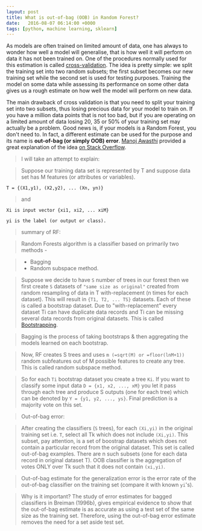 ```yaml
---
layout: post
title: What is out-of-bag (OOB) in Random Forest?
date:   2016-08-07 06:14:00 +0000
tags: [python, machine learning, sklearn]
---
```

As models are often trained on limited amount of data, one has always to wonder how well a model will generalise, that is how well it will perform on data it has not been trained on. One of the procedures normally used for this estimation is called [cross-validation](https://en.wikipedia.org/wiki/Cross-validation_(statistics)). The idea is pretty simple: we split the training set into two random subsets; the first subset becomes our new training set while the second set is used for testing purposes. Training the model on some data while assessing its performance on some other data gives us a rough estimate on how well the model will perform on new data.

The main drawback of cross validation is that you need to split your training set into two subsets, thus losing precious data for your model to train on. If you have a million data points that is not too bad, but if you are operating on a limited amount of data losing 20, 35 or 50% of your training set may actually be a problem. Good news is, if your models is a Random Forest, you don't need to. In fact, a different estimate can be used for the purpose and its name is **out-of-bag (or simply OOB) error**. [Manoj Awasthi](http://stackoverflow.com/users/83602/manoj-awasthi) provided a great explanation of the idea [on Stack Overflow](http://stackoverflow.com/questions/18541923/what-is-out-of-bag-error-in-random-forests).

> I will take an attempt to explain:

> Suppose our training data set is represented by T and suppose data set has M features (or attributes or variables).

    T = {(X1,y1), (X2,y2), ... (Xn, yn)}

> and

    Xi is input vector {xi1, xi2, ... xiM}

    yi is the label (or output or class). 
> summary of RF:

> Random Forests algorithm is a classifier based on primarily two methods -

> - Bagging
> - Random subspace method.

> Suppose we decide to have `S` number of trees in our forest then we first create `S` datasets of `"same size as original"` created from random resampling of data in T with-replacement (n times for each dataset). This will result in `{T1, T2, ... TS}` datasets. Each of these is called a bootstrap dataset. Due to "with-replacement" every dataset Ti can have duplicate data records and Ti can be missing several data records from original datasets. This is called [Bootstrapping](en.wikipedia.org/wiki/Bootstrapping_(statistics)).

> Bagging is the process of taking bootstraps & then aggregating the models learned on each bootstrap.

> Now, RF creates S trees and uses `m (=sqrt(M) or =floor(lnM+1))` random subfeatures out of M possible features to create any tree. This is called random subspace method.

> So for each `Ti` bootstrap dataset you create a tree `Ki`. If you want to classify some input data `D = {x1, x2, ..., xM}` you let it pass through each tree and produce S outputs (one for each tree) which can be denoted by `Y = {y1, y2, ..., ys}`. Final prediction is a majority vote on this set.

> Out-of-bag error:

> After creating the classifiers (`S` trees), for each `(Xi,yi)` in the original training set i.e. `T`, select all Tk which does not include `(Xi,yi)`. This subset, pay attention, is a set of boostrap datasets which does not contain a particular record from the original dataset. This set is called out-of-bag examples. There are n such subsets (one for each data record in original dataset T). OOB classifier is the aggregation of votes ONLY over Tk such that it does not contain `(xi,yi)`.

> Out-of-bag estimate for the generalization error is the error rate of the out-of-bag classifier on the training set (compare it with known `yi`'s).

> Why is it important? The study of error estimates for bagged classifiers in Breiman (1996b), gives empirical evidence to show that the out-of-bag estimate is as accurate as using a test set of the same size as the training set. Therefore, using the out-of-bag error estimate removes the need for a set aside test set.